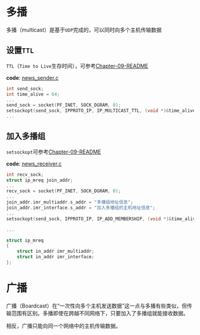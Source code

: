 # 多播

多播（multicast）是基于`UDP`完成的，可以同时向多个主机传输数据


## 设置`TTL`

`TTL`（`Time to Live`生存时间），可参考[Chapter-09-README](../09-Socket-Optional-Types/README.md)

**code**: [news_sender.c](./news_sender.c)

```C
int send_sock;
int time_alive = 64;
...
send_sock = socket(PF_INET, SOCK_DGRAM, 0);
setsockopt(send_sock, IPPROTO_IP, IP_MULTICAST_TTL, (void *)&time_alive, sizeof(time_alive));
...
```

## 加入多播组

`setsockopt`可参考[Chapter-09-README](../09-Socket-Optional-Types/README.md)

**code**: [news_receiver.c](./news_receiver.c)

```C
int recv_sock;
struct ip_mreq join_addr;
...
recv_sock = socket(PF_INET, SOCK_DGRAM, 0);
...
join_addr.imr_multiaddr.s_addr = "多播组地址信息";
join_addr.imr_interface.s_addr = "加入多播组的主机地址信息";
...
setsockopt(send_sock, IPPROTO_IP, IP_ADD_MEMBERSHIP, (void *)&time_alive, sizeof(time_alive));

...
```

```C
struct ip_mreq
{
    struct in_addr imr_multiaddr;
    struct in_addr imr_interface;
};
```

# 广播

广播（Boardcast）在“一次性向多个主机发送数据”这一点与多播有些类似，但传输范围有区别。多播即使在跨越不同网络下，只要加入了多播组就能接收数据。

相反，广播只能向同一个网络中的主机传输数据。
